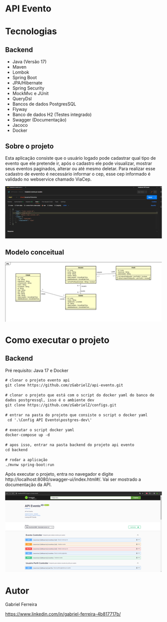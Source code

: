 # API Evento

# Tecnologias

## Backend
- Java (Versão 17)
- Maven
- Lombok
- Spring Boot
- JPA/Hibernate
- Spring Security
- MockMvc e JUnit
- QueryDsl
- Bancos de dados PostgresSQL
- Flyway
- Banco de dados H2 (Testes integrado)
- Swagger (Documentação)
- Jacoco
- Docker

## Sobre o projeto

Esta aplicação consiste que o usuário logado pode cadastrar qual tipo de evento que ele pretende ir, após o cadastro ele pode visualizar, mostrar seus eventos paginados, alterar ou até mesmo deletar. Para realizar esse cadastro de evento é necessário informar o cep, esse 
cep informado é validado no webservice chamado ViaCep.

![Cadastro de Evento](https://github.com/zGabrielZ/assets/blob/main/API%20Evento/api-cadastro-evento.png)


## Modelo conceitual
![Modelo conceitual](https://github.com/zGabrielZ/assets/blob/main/API%20Evento/modelo-conceitual-evento.png)

# Como executar o projeto

## Backend 

Pré requisito: Java 17 e Docker

```
# clonar o projeto evento api
git clone https://github.com/zGabrielZ/api-evento.git

# clonar o projeto que está com o script do docker yaml do banco de dados postgressql, isso é o ambiente dev
git clone https://github.com/zGabrielZ/configs.git

# entrar na pasta do projeto que consiste o script o docker yaml
 cd '.\Config API Evento\postgres-dev\'

# executar o script docker yaml
docker-compose up -d

# apos isso, entrar na pasta backend do projeto api evento
cd backend

# rodar a aplicação
./mvnw spring-boot:run
```

Após executar o projeto, entra no navegador e digite http://localhost:8080/swagger-ui/index.html#/. Vai ser mostrado a documentação da API.

![Documentação](https://github.com/zGabrielZ/assets/blob/main/API%20Evento/doc-api-evento.png)

# Autor

Gabriel Ferreira

https://www.linkedin.com/in/gabriel-ferreira-4b817717b/



